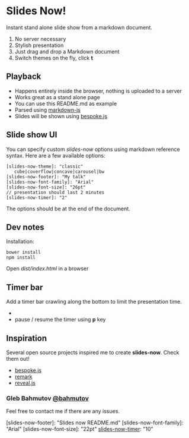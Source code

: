 # Slides Now!

Instant stand alone slide show from a markdown document.

1. No server necessary
2. Stylish presentation
3. Just drag and drop a Markdown document
4. Switch themes on the fly, click **t**

## Playback

* Happens entirely inside the browser, nothing is uploaded to a server
* Works great as a stand alone page
* You can use this README.md as example
* Parsed using [markdown-js](https://github.com/evilstreak/markdown-js)
* Slides will be shown using [bespoke.js](https://github.com/markdalgleish/bespoke.js)

## Slide show UI

You can specify custom *slides-now* options using
markdown reference syntax. Here are a few available options:

```
[slides-now-theme]: "classic"
   cube|coverflow|concave|carousel|bw
[slides-now-footer]: "My talk"
[slides-now-font-family]: "Arial"
[slides-now-font-size]: "26pt"
// presentation should last 2 minutes
[slides-now-timer]: "2"
```

The options should be at the end of the document.

## Dev notes

Installation:

    bower install
    npm install

Open *dist/index.html* in a browser

## Timer bar

Add a timer bar crawling along the bottom to
limit the presentation time.

* [slides-now-timer]: "30"
* pause / resume the timer using **p** key

## Inspiration

Several open source projects inspired me to create **slides-now**.
Check them out!

* [bespoke.js](https://github.com/markdalgleish/bespoke.js)
* [remark](https://github.com/gnab/remark)
* [reveal.js](http://lab.hakim.se/reveal-js/)

### Gleb Bahmutov [@bahmutov](https://twitter.com/bahmutov)

Feel free to contact me if there are any issues.

[slides-now-theme]: "bw"
[slides-now-footer]: "Slides now README.md"
[slides-now-font-family]: "Arial"
[slides-now-font-size]: "22pt"
[slides-now-timer]: "10"